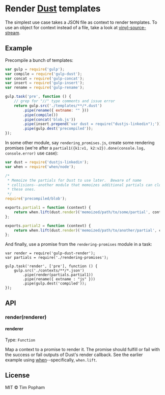 Render [Dust](https://github.com/linkedin/dustjs) templates
===========================================================

The simplest use case takes a JSON file as context to render templates.  To use
an object for context instead of a file, take a look at
[vinyl-source-stream](https://github.com/hughsk/vinyl-source-stream).

## Example
Precompile a bunch of templates:
```js
var gulp = require('gulp');
var compile = require('gulp-dust');
var concat = require('gulp-concat');
var insert = require('gulp-insert');
var rename = require('gulp-rename');

gulp.task('pre', function () {
    // grep for "//" type comments and issue error
    return gulp.src('./templates/**/*.dust')
        .pipe(rename({ extname: "" }))
        .pipe(compile())
        .pipe(concat('blob.js'))
        .pipe(insert.prepend('var dust = require("dustjs-linkedin");'))
        .pipe(gulp.dest('precompiled'));
});
```

In some other module, say `rendering_promises.js`, create some rendering
promises (we're after a
`partial1({k1:v1, k2:v2}).done(console.log, console.error)` use case):
```js
var dust = require('dustjs-linkedin');
var when = require('when/node');

/*
 * Memoize the partials for Dust to use later.  Beware of name
 * collisions--another module that memoizes additional partials can clobber
 * these ones.
 */
require('precompiled/blob');

exports.partial1 = function (context) {
    return when.lift(dust.render)('memoized/path/to/some/partial', context);
};

exports.partial2 = function (context) {
    return when.lift(dust.render)('memoized/path/to/another/partial', context);
};
```

And finally, use a promise from the `rendering-promises` module in a task:
```
var render = require('gulp-dust-render');
var partials = require('./rendering-promises');

gulp.task('render', ['pre'], function () {
    gulp.src('./contexts/**/*.json')
        .pipe(render(partials.partial1))
        .pipe(rename({ extname : "js" }))
        .pipe(gulp.dest('compiled'));
});
```

## API

### render(renderer)

#### renderer

Type: `Function`

Map a context to a promise to render it.  The promise should fulfill or fail
with the success or fail outputs of Dust's render callback.  See the earlier
example using [when](https://github.com/cujojs/when)--specifically, `when.lift`.

## License

MIT © Tim Popham
